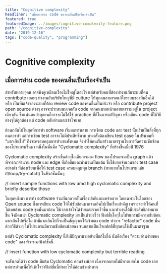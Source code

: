 ```yaml
---
title: "Cognitive complexity"  
headliner: "เมื่อการอ่าน code ของคนอื่นเป็นเรื่องจำเป็น"  
featured: true  
featuredImage: ../images/cognitive-complexity-feature.png 
path: "/cognitive-complexity"  
date: "2019-12-16"  
tags: ["code-quality", "programming"]
---
```


# Cognitive complexity
## เมื่อการอ่าน code ของคนอื่นเป็นเรื่องจำเป็น

สำหรับหลายๆคน อาจฟังดูเหมือนเรื่องไม่ใหญ่โตอะไร 
แต่สำหรับคนที่ต้องทำงานกับระบบที่คน contribute เยอะๆ
ทำงานกับบริษัทใหญ่ที่มี culture ให้ทุกคนสามารถแก้ไขระบบของทีมอื่นได้
หรือ เป็นทีมเจ้าของระบบที่ต้อง review code ของคนอื่นเป็นประจำ
หรือ contribute project open source ต่างๆ
อาจจะประสบพบเจอกับ code จากคนมากหน้าหลายตารวมอยู่ใน project เดียวกัน
ซึ่งแน่นอนว่าทุกคนก็อาจจะไม่ได้ใช้ practice ที่ดีในการแก้ปัญหา
หรือเขียน code ที่ใช้วิธีต่างๆได้ถูกต้อง แต่ code กลับอ่านและเข้าใจยาก

ย้อนกลับไปในยุคที่การทำ software เริ่มมแพร่หลาย การเขียน code และ test นั้นเริ่มเป็นสิ่งที่ทุกคนควรทำ
แต่การเขียน test อาจจะไม่มีประสิทธิ์ภาพ
บางครั้งต้องเขียน test case ในปริมาณที่ "มากเกินไป" ถึงจะครอบคลุมการทำงานทั้งหมด
จึงทำให้คนเริ่มสร้างมาตรฐานในการวัดความซับซ้อนของโปรแกรมขึ้นมา
หนึ่งในนั้นคือ "Cyclomatic complexity" ที่สร้างขึ้นเมื่อปี 1976

Cyclomatic complexity สร้างขึ้นด้วยไอเดียการมอง flow ของโปรแกรมเป็น graph
แล้วพิจารณาจำนวน node และ edge ที่เกิดขึ้นและคำนวนเป็นแต้ม ซึ่งใช้บอกจำนวนของ test case อย่างต่ำ
ที่ต้องเขียนเพื่อให้ test case ครอบคลุมทุก branch (ทางแยกในโปรแกรม เช่น if/loop/try-catch) ในฟังก์ชั่นนั้นๆ

// insert sample functions with low amd high cyclomatic complexity and briefly describe those

ในยุคหลังมา การทำ software ร่วมกันกลายเป็นเรื่องปกติและแพร่หลาย โดยเฉพาะในโลกของ Open source
ซึ่งการเขียน code ให้ไม่ซับซ้อนมากจนเกินไปเป็นเรื่องสำคัญ เพราะจะทำให้คนที่ไม่เคยอ่าน code ชุดนั้นมาก่อน
ใช้เวลาเข้าใจได้ง่ายและรวดเร็วขึ้น และทำงานได้มีประสิทธิภาพมากขึ้น จึงมีคนนำ Cyclomatic complexity
มาเป็นตัวบ่งชี้ว่า ฟังก์ชั่นใดๆในโปรแกรมมีความซับซ้อนมากเกินไปหรือไม่ 
ถ้ามีมากเกินไปก็จะเป็นสัญญาณให้เจ้าของ code ทำการ "refactor" code นั้นด้วยวิธีต่างๆ
ให้โปรแกรมมีความซับซ้อนน้อยลง จนกลายเป็นเรื่องปกติที่ทุกคนใช้เป็นมาตรฐาน

แต่ตัว Cyclomatic complexity นี้ยังมีปัญหาบางอย่างที่แก้ไม่ได้
นั่นคือเรื่อง "ความอ่านง่ายของ code"
ลอง พิจารณาฟังก์ชั่นนี้ 

// insert function with low cyclomatic complexity but terrible reading

จะสังเกตได้ว่า code มีแต้ม Cyclomatic ค่อนข้างน้อย เนื่องจากแทบไม่มีทางแยกใน code เลย
แต่การอ่านเพื่อให้เข้าใจว่าฟังก์ชั่นนี้ทำอะไรได้ค่อนข้างลำบาก
